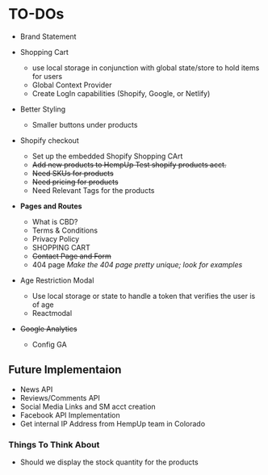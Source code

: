 # TO-DOs

- Brand Statement
- Shopping Cart
  - use local storage in conjunction with global state/store to hold items for users
  - Global Context Provider
  - Create LogIn capabilities (Shopify, Google, or Netlify)
- Better Styling
  - Smaller buttons under products
- Shopify checkout
  - Set up the embedded Shopify Shopping CArt
  - <del>Add new products to HempUp Test shopify products acct.</del>
  - <del>Need SKUs for products</del>
  - <del>Need pricing for products</del>
  - Need Relevant Tags for the products
- <strong>Pages and Routes</strong>

  - What is CBD?
  - Terms & Conditions
  - Privacy Policy
  - SHOPPING CART
  - <del> Contact Page and Form </del>
  - 404 page <em>Make the 404 page pretty unique; look for examples</em>

- Age Restriction Modal
  - Use local storage or state to handle a token that verifies the user is of age
  - Reactmodal
- <del>Google Analytics</del>
  - Config GA

## Future Implementaion

- News API
- Reviews/Comments API
- Social Media Links and SM acct creation
- Facebook API Implementation
- Get internal IP Address from HempUp team in Colorado

### Things To Think About

- Should we display the stock quantity for the products
